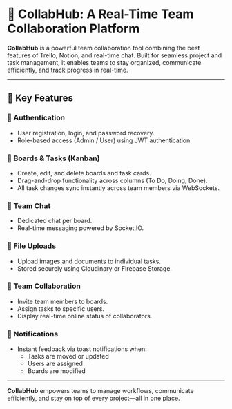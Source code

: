 # 📌 CollabHub: A Real-Time Team Collaboration Platform

**CollabHub** is a powerful team collaboration tool combining the best features of Trello, Notion, and real-time chat. Built for seamless project and task management, it enables teams to stay organized, communicate efficiently, and track progress in real-time.

---

## 🌟 Key Features

### 🔐 Authentication
- User registration, login, and password recovery.
- Role-based access (Admin / User) using JWT authentication.

### 🧩 Boards & Tasks (Kanban)
- Create, edit, and delete boards and task cards.
- Drag-and-drop functionality across columns (To Do, Doing, Done).
- All task changes sync instantly across team members via WebSockets.

### 💬 Team Chat
- Dedicated chat per board.
- Real-time messaging powered by Socket.IO.

### 📁 File Uploads
- Upload images and documents to individual tasks.
- Stored securely using Cloudinary or Firebase Storage.

### 👥 Team Collaboration
- Invite team members to boards.
- Assign tasks to specific users.
- Display real-time online status of collaborators.

### 🔔 Notifications
- Instant feedback via toast notifications when:
  - Tasks are moved or updated
  - Users are assigned
  - Boards are modified
---

**CollabHub** empowers teams to manage workflows, communicate efficiently, and stay on top of every project—all in one place.
